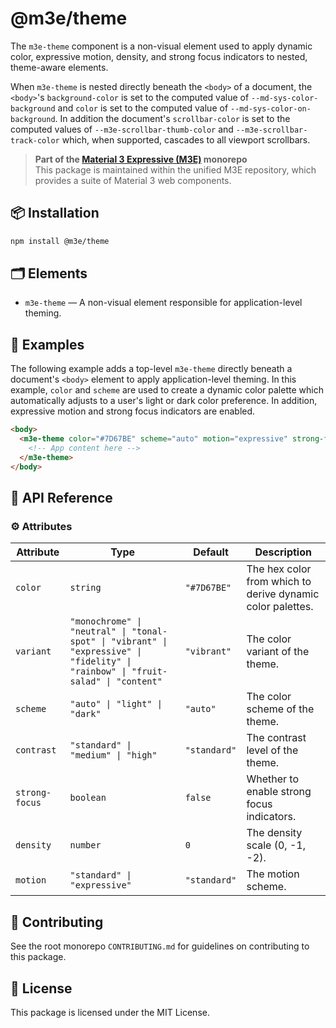 # @m3e/theme

The `m3e-theme` component is a non-visual element used to apply dynamic color, expressive motion, density, and strong focus indicators to nested, theme-aware elements.

When `m3e-theme` is nested directly beneath the `<body>` of a document, the `<body>`'s `background-color` is set to the computed value of `--md-sys-color-background` and `color` is set to the computed value of `--md-sys-color-on-background`. In addition the document's `scrollbar-color` is set to the computed values of `--m3e-scrollbar-thumb-color` and `--m3e-scrollbar-track-color` which, when supported, cascades to all viewport scrollbars.

> **Part of the [Material 3 Expressive (M3E)](../../README.md) monorepo**  
> This package is maintained within the unified M3E repository, which provides a suite of Material 3 web components.

## 📦 Installation

```bash
npm install @m3e/theme
```

## 🗂️ Elements

- `m3e-theme` — A non-visual element responsible for application-level theming.

## 🧪 Examples

The following example adds a top-level `m3e-theme` directly beneath a document's `<body>` element to apply application-level theming. In this example, `color` and `scheme` are used to create a dynamic color palette which automatically adjusts to a user's light or dark color preference. In addition, expressive motion and strong focus indicators are enabled.

```html
<body>
  <m3e-theme color="#7D67BE" scheme="auto" motion="expressive" strong-focus>
    <!-- App content here -->
  </m3e-theme>
</body>
```

## 📖 API Reference

### ⚙️ Attributes

| Attribute      | Type                                                                                                                              | Default      | Description                                                |
| -------------- | --------------------------------------------------------------------------------------------------------------------------------- | ------------ | ---------------------------------------------------------- |
| `color`        | `string`                                                                                                                          | `"#7D67BE"`  | The hex color from which to derive dynamic color palettes. |
| `variant`      | `"monochrome" \| "neutral" \| "tonal-spot" \| "vibrant" \| "expressive" \| "fidelity" \| "rainbow" \| "fruit-salad" \| "content"` | `"vibrant"`  | The color variant of the theme.                            |
| `scheme`       | `"auto" \| "light" \| "dark"`                                                                                                     | `"auto"`     | The color scheme of the theme.                             |
| `contrast`     | `"standard" \| "medium" \| "high"`                                                                                                | `"standard"` | The contrast level of the theme.                           |
| `strong-focus` | `boolean`                                                                                                                         | `false`      | Whether to enable strong focus indicators.                 |
| `density`      | `number`                                                                                                                          | `0`          | The density scale (0, -1, -2).                             |
| `motion`       | `"standard" \| "expressive"`                                                                                                      | `"standard"` | The motion scheme.                                         |

## 🤝 Contributing

See the root monorepo `CONTRIBUTING.md` for guidelines on contributing to this package.

## 📄 License

This package is licensed under the MIT License.
